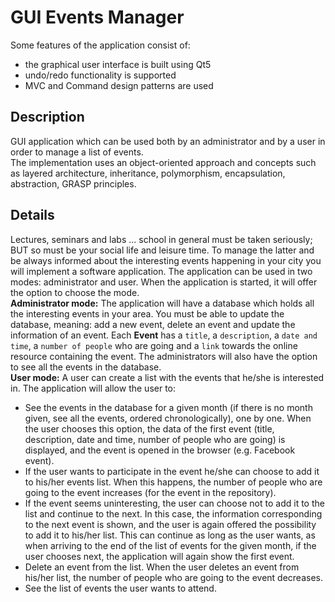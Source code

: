 # GUI Events Manager

Some features of the application consist of:
  * the graphical user interface is built using Qt5
  * undo/redo functionality is supported
  * MVC and Command design patterns are used

## Description
GUI application which can be used both by an administrator and by a user in order to manage a list of events.<br>
The implementation uses an object-oriented approach and concepts such as layered architecture, inheritance, polymorphism, encapsulation, abstraction, GRASP principles.<br>

## Details 
Lectures, seminars and labs ... school in general must be taken seriously; BUT so must be your social life and leisure
time. To manage the latter and be always informed about the interesting events happening in your city you will implement
a software application. The application can be used in two modes: administrator and user. When the application is
started, it will offer the option to choose the mode.\
**Administrator mode:** The application will have a database which holds all the interesting events in your area. You
must be able to update the database, meaning: add a new event, delete an event and update the information of an event.
Each **Event** has a `title`, a `description`, a `date and time`, a `number of people` who are going and a `link`
towards the online resource containing the event. The administrators will also have the option to see all the events in
the database.\
**User mode:** A user can create a list with the events that he/she is interested in. The application will allow the
user to:

- See the events in the database for a given month (if there is no month given, see all the events, ordered
  chronologically), one by one. When the user chooses this option, the data of the first event (title, description, date
  and time, number of people who are going) is displayed, and the event is opened in the browser (e.g. Facebook event).
- If the user wants to participate in the event he/she can choose to add it to his/her events list. When this happens,
  the number of people who are going to the event increases (for the event in the repository).
- If the event seems uninteresting, the user can choose not to add it to the list and continue to the next. In this
  case, the information corresponding to the next event is shown, and the user is again offered the possibility to add
  it to his/her list. This can continue as long as the user wants, as when arriving to the end of the list of events for
  the given month, if the user chooses next, the application will again show the first event.
- Delete an event from the list. When the user deletes an event from his/her list, the number of people who are going to
  the event decreases.
- See the list of events the user wants to attend.
